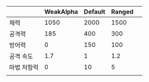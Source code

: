 
|        | WeakAlpha | Default | Ranged |     |
| ------ | --------- | ------- | ------ | --- |
| 체력     | 1050      | 2000    | 1500   |     |
| 공격력    | 185       | 400     | 300    |     |
| 방어력    | 0         | 150     | 100    |     |
| 공격 속도  | 1.7       | 1       | 1.2    |     |
| 마법 저항력 | 0         | 10      | 5      |     |
|        |           |         |        |     |
